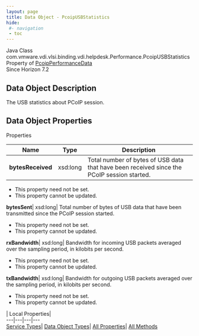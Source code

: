 ```yaml
---
layout: page
title: Data Object - PcoipUSBStatistics
hide:
 #- navigation
 - toc
---
```






Java Class
    com.vmware.vdi.vlsi.binding.vdi.helpdesk.Performance.PcoipUSBStatistics  
Property of
     [PcoipPerformanceData](vdi.helpdesk.Performance.PcoipPerformanceData.md#field_detail)  
Since 
    Horizon 7.2

## Data Object Description 

The USB statistics about PCoIP session. 

## Data Object Properties

Properties

Name |  Type |  Description   
---|---|---  
**bytesReceived**|  xsd:long|  Total number of bytes of USB data that have been received since the PCoIP session started.   


* This property need not be set.
* This property cannot be updated.

  
**bytesSent**|  xsd:long|  Total number of bytes of USB data that have been transmitted since the PCoIP session started.   


* This property need not be set.
* This property cannot be updated.

  
**rxBandwidth**|  xsd:long|  Bandwidth for incoming USB packets averaged over the sampling period, in kilobits per second.   


* This property need not be set.
* This property cannot be updated.

  
**txBandwidth**|  xsd:long|  Bandwidth for outgoing USB packets averaged over the sampling period, in kilobits per second.   


* This property need not be set.
* This property cannot be updated.

  
  
  
 | Local Properties|   
---|---|---|---  
[Service Types](index-mo_types.md)| [Data Object Types](index-do_types.md)| [All Properties](index-properties.md)| [All Methods](index-methods.md)  
  
  

